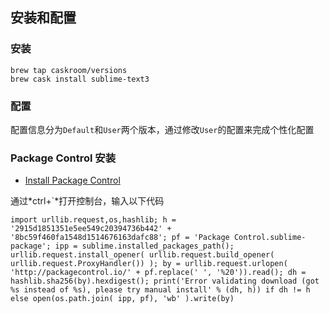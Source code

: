 ## 安装和配置

### 安装

```
brew tap caskroom/versions
brew cask install sublime-text3
```

### 配置

配置信息分为`Default`和`User`两个版本，通过修改`User`的配置来完成个性化配置

### Package Control 安装

* [Install Package Control](https://packagecontrol.io/installation)

通过*ctrl+`*打开控制台，输入以下代码


```
import urllib.request,os,hashlib; h = '2915d1851351e5ee549c20394736b442' + '8bc59f460fa1548d1514676163dafc88'; pf = 'Package Control.sublime-package'; ipp = sublime.installed_packages_path(); urllib.request.install_opener( urllib.request.build_opener( urllib.request.ProxyHandler()) ); by = urllib.request.urlopen( 'http://packagecontrol.io/' + pf.replace(' ', '%20')).read(); dh = hashlib.sha256(by).hexdigest(); print('Error validating download (got %s instead of %s), please try manual install' % (dh, h)) if dh != h else open(os.path.join( ipp, pf), 'wb' ).write(by)
```
